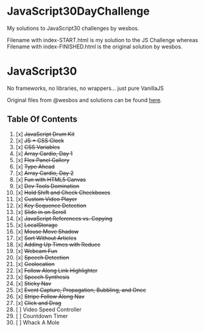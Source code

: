 # JavaScript30DayChallenge
My solutions to JavaScript30 challenges by wesbos.

Filename with index-START.html is my solution to the JS Challenge whereas Filename with index-FINISHED.html is the original solution by wesbos.


# JavaScript30

No frameworks, no libraries, no wrappers... just pure VanillaJS 

Original files from @wesbos and solutions can be found [here](https://github.com/wesbos/JavaScript30).

## Table Of Contents

1. [x] ~~JavaScript Drum Kit~~
2. [x] ~~JS + CSS Clock~~
3. [x] ~~CSS Variables~~
4. [x] ~~Array Cardio, Day 1~~
5. [x] ~~Flex Panel Gallery~~
6. [x] ~~Type Ahead~~
7. [x] ~~Array Cardio, Day 2~~
8. [x] ~~Fun with HTML5 Canvas~~ 
9. [x] ~~Dev Tools Domination~~
10. [x] ~~Hold Shift and Check Checkboxes~~
11. [x] ~~Custom Video Player~~
12. [x] ~~Key Sequence Detection~~
13. [x] ~~Slide in on Scroll~~
14. [x] ~~JavaScript References vs. Copying~~
15. [x] ~~LocalStorage~~
16. [x] ~~Mouse Move Shadow~~
17. [x] ~~Sort Without Articles~~
18. [x] ~~Adding Up Times with Reduce~~
19. [x] ~~Webcam Fun~~
20. [x] ~~Speech Detection~~
21. [x] ~~Geolocation~~
22. [x] ~~Follow Along Link Highlighter~~
23. [x] ~~Speech Synthesis~~
24. [x] ~~Sticky Nav~~
25. [x] ~~Event Capture, Propagation, Bubbling, and Once~~
26. [x] ~~Stripe Follow Along Nav~~
27. [x] ~~Click and Drag~~
28. [ ] Video Speed Controller
29. [ ] Countdown Timer
30. [ ] Whack A Mole
